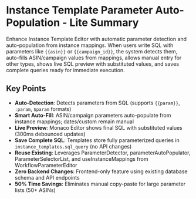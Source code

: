 # Instance Template Parameter Auto-Population - Lite Summary

Enhance Instance Template Editor with automatic parameter detection and auto-population from instance mappings. When users write SQL with parameters like `{{asin}}` or `{{campaign_id}}`, the system detects them, auto-fills ASIN/campaign values from mappings, allows manual entry for other types, shows live SQL preview with substituted values, and saves complete queries ready for immediate execution.

## Key Points
- **Auto-Detection**: Detects parameters from SQL (supports `{{param}}`, `:param`, `$param` formats)
- **Smart Auto-Fill**: ASIN/campaign parameters auto-populate from instance mappings; dates/custom remain manual
- **Live Preview**: Monaco Editor shows final SQL with substituted values (300ms debounced updates)
- **Save Complete SQL**: Templates store fully parameterized queries in `instance_templates.sql_query` (no API changes)
- **Reuse Existing**: Leverages ParameterDetector, parameterAutoPopulator, ParameterSelectorList, and useInstanceMappings from WorkflowParameterEditor
- **Zero Backend Changes**: Frontend-only feature using existing database schema and API endpoints
- **50% Time Savings**: Eliminates manual copy-paste for large parameter lists (50+ ASINs)
